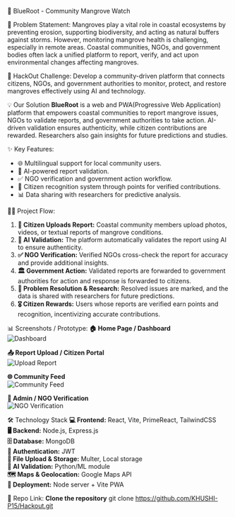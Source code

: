 🌱 BlueRoot - Community Mangrove Watch

🛑 Problem Statement: Mangroves play a vital role in coastal ecosystems by preventing erosion,
supporting biodiversity, and acting as natural buffers against storms. However, monitoring mangrove
health is challenging, especially in remote areas. Coastal communities, NGOs, and government bodies
often lack a unified platform to report, verify, and act upon environmental changes affecting
mangroves.

🌊 HackOut Challenge: Develop a community-driven platform that connects citizens, NGOs, and
government authorities to monitor, protect, and restore mangroves effectively using AI and
technology.

💡 Our Solution **BlueRoot** is a web and PWA(Progressive Web Application) platform that empowers
coastal communities to report mangrove issues, NGOs to validate reports, and government authorities
to take action. AI-driven validation ensures authenticity, while citizen contributions are rewarded.
Researchers also gain insights for future predictions and studies.

✨ Key Features:

-   🌐 Multilingual support for local community users.
-   🤖 AI-powered report validation.
-   ✅ NGO verification and government action workflow.
-   🏅 Citizen recognition system through points for verified contributions.
-   📊 Data sharing with researchers for predictive analysis.

🏃‍♂️ Project Flow:

1. **📝 Citizen Uploads Report:** Coastal community members upload photos, videos, or textual
   reports of mangrove conditions.
2. **🤖 AI Validation:** The platform automatically validates the report using AI to ensure
   authenticity.
3. **✅ NGO Verification:** Verified NGOs cross-check the report for accuracy and provide additional
   insights.
4. **🏛️ Government Action:** Validated reports are forwarded to government authorities for action
   and response is forwarded to citizens.
5. **🔬 Problem Resolution & Research:** Resolved issues are marked, and the data is shared with
   researchers for future predictions.
6. **🎖️ Citizen Rewards:** Users whose reports are verified earn points and recognition,
   incentivizing accurate contributions.

📊 Screenshots / Prototype: **🏠 Home Page / Dashboard**  
![Dashboard](./screenshots/dashboard.png)

**📤 Report Upload / Citizen Portal**  
![Upload Report](./screenshots/upload_report.png)

**🌐 Community Feed**  
![Community Feed](./screenshots/community_feed.png)

**📝 Admin / NGO Verification**  
![NGO Verification](./screenshots/ngo_verification.png)

🛠️ Technology Stack **💻 Frontend:** React, Vite, PrimeReact, TailwindCSS  
**🖥️ Backend:** Node.js, Express.js  
**🗄️ Database:** MongoDB  
**🔐 Authentication:** JWT  
**📂 File Upload & Storage:** Multer, Local storage  
**🤖 AI Validation:** Python/ML module  
**🗺️ Maps & Geolocation:** Google Maps API  
**🚀 Deployment:** Node server + Vite PWA

🚀 Repo Link: **Clone the repository** git clone https://github.com/KHUSHI-P15/Hackout.git
